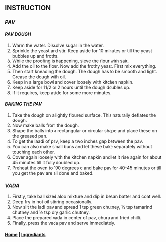 ## **INSTRUCTION**

### *PAV*

#### *PAV DOUGH*
1. Warm the water. Dissolve sugar in the water.
2. Sprinkle the yeast and stir. Keep aside for 10 minutes or till the yeast bubbles up and froths.
3. While the proofing is happening, sieve the flour with salt.
4. Add the oil to the flour. Now add the frothy yeast. First mix everything.
5. Then start kneading the dough. The dough has to be smooth and light. Grease the dough with oil.
6. Keep in a large bowl and cover loosely with kitchen napkin.
7. Keep aside for 11/2 or 2 hours until the dough doubles up.
8. If it requires, keep aside for some more minutes.

#### *BAKING THE PAV*

1. Take the dough on a lightly floured surface. This naturally deflates the dough.
2. Now make balls from the dough.
3. Shape the balls into a rectangular or circular shape and place these on the greased pan.
4. To get the laadi of pav, keep a two inches gap between the pav.
5. You can also make small buns and let these bake separately without touching each other.
6. Cover again loosely with the kitchen napkin and let it rise again for about 45 minutes till it fully doubled up.
7. Preheat the oven to 190 degrees c and bake pav for 40-45 minutes or till you get the pav are all done and baked.


### *VADA*

1. Firstly, take ball sized aloo mixture and dip in besan batter and coat well.
2. Deep fry in hot oil stirring occasionally.
3. Now slit the ladi pav and spread 1 tsp green chutney, ½ tsp tamarind chutney and ½ tsp dry garlic chutney.
4. Place the prepared vada in center of pav, chura and fried chilli.
5. Finally, press the vada pav and serve immediately.

#### [Home](/README.md) | [Ingrediants](/ingrediants)